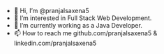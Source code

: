 - 👋 Hi, I’m @pranjalsaxena5
- 👀 I’m interested in Full Stack Web Development.
- 🌱 I’m currently working as a Java Developer.
- 📫 How to reach me github.com/pranjalsaxena5 & linkedin.com/pranjalsaxena5

<!---
pranjalsaxena5/pranjalsaxena5 is a ✨ special ✨ repository because its `README.md` (this file) appears on your GitHub profile.
You can click the Preview link to take a look at your changes.
--->

